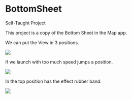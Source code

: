 # BottomSheet
Self-Taught Project


This project is a copy of the Bottom Sheet in the Map app.


We can put the View in 3 positions.


![](https://media.giphy.com/media/mWOBdEjrbZekIgXQ3o/giphy.gif)


If we launch with too much speed jumps a position.


![](https://media.giphy.com/media/2yuqQWOBZfcNMaiUhh/giphy.gif)


In the top position has the effect rubber band.


![](https://media.giphy.com/media/3JU3eVS0HtunUdR8Ko/giphy.gif)
